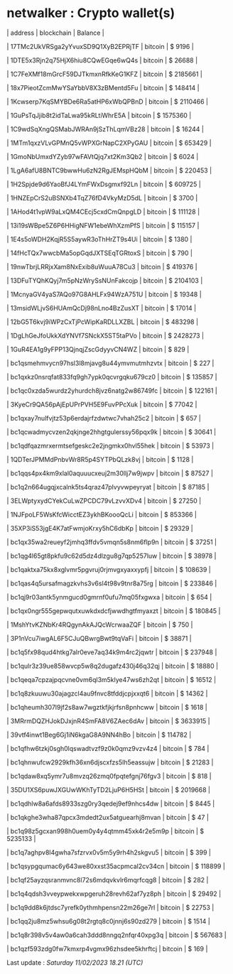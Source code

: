 # netwalker : Crypto wallet(s)



| address | blockchain | Balance |

| 17TMc2UkVRSga2yYvuxSD9Q1XyB2EPRjTF | bitcoin | $ 9196 | 

| 1DTE5x3Rjn2q75HjX6hiu8CQwEGqe6wQ4s | bitcoin | $ 26688 | 

| 1C7FeXMf18mGrcF59DJTkmxnRfkKeG1KFZ | bitcoin | $ 2185661 | 

| 18x7PieotZcmMwYSaYbbV8X3zBMentd5Fu | bitcoin | $ 148414 | 

| 1Kcwserp7KqSMYBDe6Ra5atHP6xWbQPBnD | bitcoin | $ 2110466 | 

| 1GuPsTqJjib8t2idTaLwa95kRLtiWhrE5A | bitcoin | $ 1575360 | 

| 1C9wdSqXngQSMabJWRAn9jSzThLqmVBz28 | bitcoin | $ 16244 | 

| 1MTm1qxzVLvGPMnQ5vWPXGrNapC2XPyGAU | bitcoin | $ 653429 | 

| 1GmoNbUmxdYZyb97wFAVtQjq7xt2Km3Qb2 | bitcoin | $ 6024 | 

| 1LgA6afU8BNTC9bwwHu6zN2RgJEMspHQbM | bitcoin | $ 220453 | 

| 1H2Spjde9d6YaoBfJ4LYmFWxDsgmxf92Ln | bitcoin | $ 609725 | 

| 1HNZEpCrS2uBSNXb4TqZ76fD4VkyMzD5dL | bitcoin | $ 3700 | 

| 1AHod4t1vpW9aLxQM4CEcj5cxdCmQnpgLD | bitcoin | $ 111128 | 

| 13i19sWBpe5Z6P6HHigNFW1ebeWhXzmPfS | bitcoin | $ 115157 | 

| 1E4s5oWDH2KqjR5S5aywR3oThHrZT9s4Ui | bitcoin | $ 1380 | 

| 14fHcTQx7wwcbMa5opGqdJXTSEqTGRtoxS | bitcoin | $ 790 | 

| 19nwTbrjLRRjxXam8NxExib8uWuuA78Cu3 | bitcoin | $ 419376 | 

| 13DFuTYQhKQyj7m5pNzWrySsNUnFakcojp | bitcoin | $ 2104103 | 

| 1McnyaGV4yaS7AQo97G8AHLFx94WzA751U | bitcoin | $ 19348 | 

| 13msidWLjvS6HUAmQcDj98nLno4BzZusXT | bitcoin | $ 17014 | 

| 12bG5T6kvj9iWPzCxTjPcWipKaRDLLXZBL | bitcoin | $ 483298 | 

| 1DgLhGeJfoUkkXdYNVf7SNckX5ST5taPVo | bitcoin | $ 2428273 | 

| 1GuR4EA1g9yFPP13QjnqjZscGdyyvCN4WZ | bitcoin | $ 829 | 

| bc1qsmehmvycn97hsl3l8mjavg8u44ymvmutmhzvtx | bitcoin | $ 227 | 

| bc1qxkz0nsrqfat833fq9gh7ypk0qcvrgqku679cz0 | bitcoin | $ 135857 | 

| bc1qc0xzda5wurdz2yhurdch8jvz6natg2w86749fc | bitcoin | $ 122161 | 

| 3KyeCr9QA56pAjEpUPrPVH5E9FuvPPcXuk | bitcoin | $ 77042 | 

| bc1qxay7nulfvjtz53p6erdajrfzdwtwc7vhah25c2 | bitcoin | $ 657 | 

| bc1qcwadmycvzen2qkjnge2hhgtgulerssy56pqx9k | bitcoin | $ 30641 | 

| bc1qdfqazmrxermtsefgeskc2e2jngmkx0hvl55hek | bitcoin | $ 53973 | 

| 1QDTerJPMMdPnbvWr8R5p4SYTPbQLzk8vj | bitcoin | $ 1128 | 

| bc1qqs4px4km9xlal0aquuucxeuj2m30llj7w9jwpv | bitcoin | $ 87527 | 

| bc1q2n664ugqjxcalnk5ts4qraz47plvyvwpeyryat | bitcoin | $ 87185 | 

| 3ELWptyxydCYekCuLwZPCDC79vLzvvXDv4 | bitcoin | $ 27250 | 

| 1NJFpoLF5WsKfcWicctEZ3ykhBKoooQcLi | bitcoin | $ 853366 | 

| 35XP3iS53jgE4K7atFwmjoKrxy5hC6dbKp | bitcoin | $ 29329 | 

| bc1qx35wa2reueyf2jmhq3ffdv5vmqn5s8nm6flp9n | bitcoin | $ 37251 | 

| bc1qg4l65gt8pkfu9c62d5dz4dlzgu8g7qp5257luw | bitcoin | $ 38978 | 

| bc1qaktxa75kx8xglvmr5pgvruj0rjmvgxyaxxypfj | bitcoin | $ 108639 | 

| bc1qas4q5ursafmagzkvhs3v6sl4t98v9tnr8a75rg | bitcoin | $ 233846 | 

| bc1qj9r03antk5ynmgucd0gmrnf0ufu7mq05fxgwxa | bitcoin | $ 654 | 

| bc1qx0ngr555gepwqutxuwkdxdcfjwwdhgtfmyaxzt | bitcoin | $ 180845 | 

| 1MshYtvKZNbKr4RQgynAkAJQcWcrwaaZQF | bitcoin | $ 750 | 

| 3P1nVcu7iwgAL6F5CJuQBwrgBwt9tqVaFi | bitcoin | $ 38871 | 

| bc1q5fx98qud4htkg7alr0eve7aq34k9m4rc2jqwtr | bitcoin | $ 237948 | 

| bc1qulr3z39ue858wvcp5w8q2dugafz430j46q32qj | bitcoin | $ 18880 | 

| bc1qeqa7cpzajpqcvne0vm6ql3m5klye47ws6zh2qt | bitcoin | $ 16512 | 

| bc1q8zkuuwu30ajagzcl4au9fnvc8tfddjcpjxxqt6 | bitcoin | $ 14362 | 

| bc1qheumh307l9jf2s8aw7wgztkfjkjrfsn8pnhcww | bitcoin | $ 1618 | 

| 3MRrmDQZHJokDJxjnR4SmFA8V6ZAec6dAv | bitcoin | $ 3633915 | 

| 39vtf4inwt1Beg6Gj1iN6kgaG8A9NN4hBo | bitcoin | $ 114782 | 

| bc1qfhw6tzkj0sgh0lqswadtvzf9z0k0qmz9vzv4z4 | bitcoin | $ 784 | 

| bc1qhnwufcw2929kfh36xn6djscxfzs5lh5eassujw | bitcoin | $ 21283 | 

| bc1qdaw8xq5ymr7u8mvzq26zmq0fpqtefgnj76fgv3 | bitcoin | $ 818 | 

| 35DU1XS6puwJXGUwWKhTyTD2LjuP6H5HSt | bitcoin | $ 2019668 | 

| bc1qdhlw8a6afds8933szg0ry3qedej9ef9nhcs4dw | bitcoin | $ 8445 | 

| bc1qkghe3wha87qpcx3mdedt2ux5atguearhj8mvan | bitcoin | $ 47 | 

| bc1q98z5gcxan998h0uem0y4y4qtmm45xk4r2e5m9p | bitcoin | $ 5235133 | 

| bc1q7aghpv8l4gwha7sfzrvx0v5m5y9rh4h2skgvu5 | bitcoin | $ 399 | 

| bc1qsypgqumac6y643we80xxst35acpmcal2cv34cn | bitcoin | $ 118899 | 

| bc1qf25ayzqsranmvnc8l72s6mdqvkvlr6mqrfcqg8 | bitcoin | $ 282 | 

| bc1q4qdsh3vveypwekxwpgeruh28revh62af7yz8ph | bitcoin | $ 29492 | 

| bc1q9dd8k6jtdsc7yrefk0ythmhpensn22m26ge7rl | bitcoin | $ 22753 | 

| bc1qq2ju8mz5whsu6g08t2rgtq8c0jnnj6s90zd279 | bitcoin | $ 1514 | 

| bc1q8r398v5v4aw0a6cah3ddd8nngq2nfqr40xpg3q | bitcoin | $ 567683 | 

| bc1qzf593zdg0fw7kmxrp4vgmx96zhsdee5khrftcj | bitcoin | $ 169 | 



Last update : _Saturday 11/02/2023 18.21 (UTC)_ 



